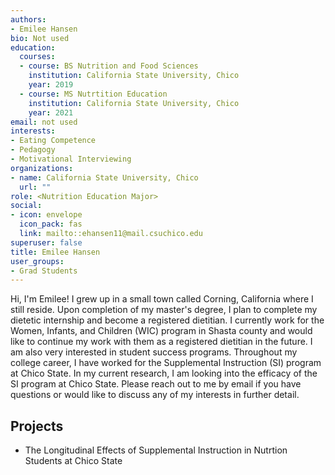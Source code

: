 ```yaml
---
authors:
- Emilee Hansen
bio: Not used
education:
  courses:
  - course: BS Nutrition and Food Sciences
    institution: California State University, Chico
    year: 2019
  - course: MS Nutrtition Education
    institution: California State University, Chico
    year: 2021
email: not used
interests:
- Eating Competence
- Pedagogy
- Motivational Interviewing
organizations:
- name: California State University, Chico
  url: ""
role: <Nutrition Education Major>
social:
- icon: envelope
  icon_pack: fas
  link: mailto::ehansen11@mail.csuchico.edu
superuser: false
title: Emilee Hansen
user_groups:
- Grad Students
---
```


Hi, I'm Emilee! I grew up in a small town called Corning, California where I still reside.  Upon completion of my master's degree, I plan to complete my dietetic internship and become a registered dietitian. I currently work for the Women, Infants, and Children (WIC) program in Shasta county and would like to continue my work with them as a registered dietitian in the future. I am also very interested in student success programs. Throughout my college career, I have worked for the Supplemental Instruction (SI) program at Chico State. In my current research, I am looking into the efficacy of the SI program at Chico State.  Please reach out to me by email if you have questions or would like to discuss any of my interests in further detail.

## Projects

* The Longitudinal Effects of Supplemental Instruction in Nutrtion Students at Chico State


